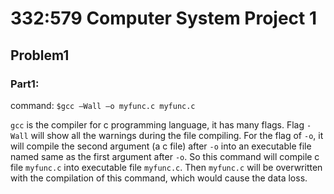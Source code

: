 # 332:579 Computer System Project 1



## Problem1



### Part1: 

command: `$gcc –Wall –o myfunc.c myfunc.c`

`gcc` is the compiler for c programming language, it has many flags. Flag `-Wall` will show all the warnings during the file compiling. For the flag of `-o`, it will compile the second argument (a c file) after `-o` into an executable file named same as the first argument after `-o`. So this command will compile c file `myfunc.c` into executable file `myfunc.c`. Then `myfunc.c` will be overwritten with the compilation of this command, which would cause the data loss.